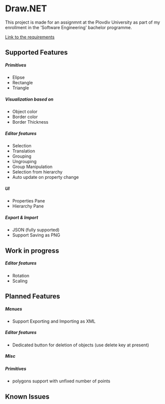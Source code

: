 # Draw.NET

This project is made for an assignmnt at the Plovdiv University as part of my enrollment in the 'Software Engineering' bachelor programme.

[Link to the requirements](https://www.alexander-penev.info/bg/%D1%81%D1%8A%D0%B4%D1%8A%D1%80%D0%B6%D0%B0%D0%BD%D0%B8%D0%B5/2018-2019-%D0%BA%D0%BE%D0%BC%D0%BF%D1%8E%D1%82%D1%8A%D1%80%D0%BD%D0%B0-%D0%B3%D1%80%D0%B0%D1%84%D0%B8%D0%BA%D0%B0-%D0%B8-%D0%B3%D0%BF%D0%B8-%D1%81%D0%BE%D1%84%D1%82%D1%83%D0%B5%D1%80%D0%BD%D0%BE-%D0%B8%D0%BD%D0%B6%D0%B5%D0%BD%D0%B5%D1%80%D1%81%D1%82%D0%B2%D0%BE)

## Supported Features

##### Primitives

*  Elipse
*  Rectangle
*  Triangle

##### Visualization based on

* Object color
* Border color
* Border Thickness

##### Editor features

* Selection
* Translation
* Grouping
* Ungrouping
* Group Manipulation
* Selection from hierarchy
* Auto update on property change

##### UI

* Properties Pane
* Hierarchy Pane

##### Export & Import

* JSON (fully supported)
* Support Saving as PNG

## Work in progress

##### Editor features

* Rotation
* Scaling

## Planned Features

##### Menues

* Support Exporting and Importing as XML

##### Editor features

* Dedicated button for deletion of objects (use delete key at present)

##### Misc

##### Primitives

* polygons support with unfixed number of points

## Known Issues

